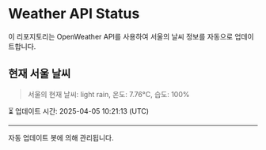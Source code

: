 
# Weather API Status

이 리포지토리는 OpenWeather API를 사용하여 서울의 날씨 정보를 자동으로 업데이트합니다.

## 현재 서울 날씨
> 서울의 현재 날씨: light rain, 온도: 7.76°C, 습도: 100%

⏳ 업데이트 시간: 2025-04-05 10:21:13 (UTC)

---
자동 업데이트 봇에 의해 관리됩니다.
